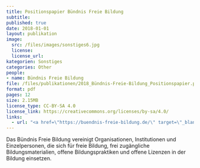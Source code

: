 ```yaml
---
title: Positionspapier Bündnis Freie Bildung
subtitle:
published: true
date: 2018-01-01
layout: publikation
image: 
  src: /files/images/sonstiges6.jpg
  license: 
  license_url: 
kategorien: Sonstiges
categories: Other
people:
- name: Bündnis Freie Bildung
file: /files/publikationen/2018_Bündnis-Freie-Bildung_Positionspapier.pdf?raw=true
format: pdf
pages: 12
size: 2.15MB
license_type: CC-BY-SA 4.0
license_link: https://creativecommons.org/licenses/by-sa/4.0/
links: 
  - url: "<a href=\"https://buendnis-freie-bildung.de/\" target=\"_blank\">Zur Website des Bündnis Freie Bildung</a>"
---
```


Das Bündnis Freie Bildung vereinigt Organisationen, Institutionen und Einzelpersonen, die sich für freie Bildung, frei zugängliche Bildungsmaterialien, offene Bildungspraktiken und offene Lizenzen in der Bildung einsetzen.

